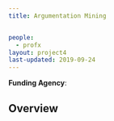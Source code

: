 ```yaml
---
title: Argumentation Mining


people:
  - profx
layout: project4
last-updated: 2019-09-24
---
```


<b>Funding Agency</b>:

<h2>Overview</h2>
